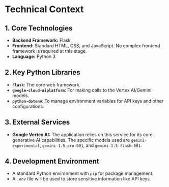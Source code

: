 # Technical Context

## 1. Core Technologies

- **Backend Framework:** Flask
- **Frontend:** Standard HTML, CSS, and JavaScript. No complex frontend framework is required at this stage.
- **Language:** Python 3

## 2. Key Python Libraries

- **`Flask`**: The core web framework.
- **`google-cloud-aiplatform`**: For making calls to the Vertex AI/Gemini models.
- **`python-dotenv`**: To manage environment variables for API keys and other configurations.

## 3. External Services

- **Google Vertex AI:** The application relies on this service for its core generative AI capabilities. The specific models used are `gemini-experimental`, `gemini-1.5-pro-001`, and `gemini-1.5-flash-001`.

## 4. Development Environment

- A standard Python environment with `pip` for package management.
- A `.env` file will be used to store sensitive information like API keys.
